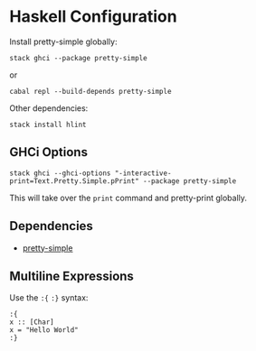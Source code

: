 # Haskell Configuration

Install pretty-simple globally:

```
stack ghci --package pretty-simple
```

or

```
cabal repl --build-depends pretty-simple
```

Other dependencies:

```
stack install hlint
```

## GHCi Options

```
stack ghci --ghci-options "-interactive-print=Text.Pretty.Simple.pPrint" --package pretty-simple 
```

This will take over the `print` command and pretty-print globally.

## Dependencies

- [pretty-simple](https://hackage.haskell.org/package/pretty-simple)

## Multiline Expressions

Use the `:{` `:}` syntax:

```
:{
x :: [Char]
x = "Hello World"
:}
```

